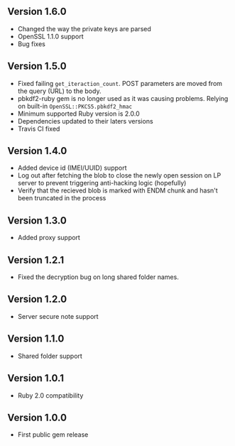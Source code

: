 Version 1.6.0
-------------

- Changed the way the private keys are parsed
- OpenSSL 1.1.0 support
- Bug fixes

Version 1.5.0
-------------

- Fixed failing `get_iteraction_count`. POST parameters are moved from the query (URL) to the body.
- pbkdf2-ruby gem is no longer used as it was causing problems. Relying on built-in `OpenSSL::PKCS5.pbkdf2_hmac`
- Minimum supported Ruby version is 2.0.0
- Dependencies updated to their laters versions
- Travis CI fixed

Version 1.4.0
-------------

- Added device id (IMEI/UUID) support
- Log out after fetching the blob to close the newly open session on LP server to prevent triggering anti-hacking logic (hopefully)
- Verify that the recieved blob is marked with ENDM chunk and hasn't been truncated in the process


Version 1.3.0
-------------

- Added proxy support


Version 1.2.1
-------------

- Fixed the decryption bug on long shared folder names.


Version 1.2.0
-------------

- Server secure note support


Version 1.1.0
-------------

- Shared folder support


Version 1.0.1
-------------

- Ruby 2.0 compatibility


Version 1.0.0
-------------

- First public gem release
